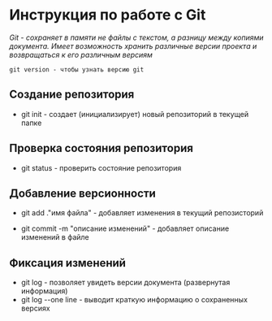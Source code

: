 # Инструкция по работе с Git

*Git - сохраняет в памяти не файлы с текстом, а разницу между копиями документа. Имеет возможность хранить различные версии проекта и возвращаться к его различным версиям*

    git version - чтобы узнать версию git


## Создание репозитория


*    git init - создает (инициализирует) новый репозиторий в текущей папке

## Проверка состояния репозитория

* git status - проверить состояние репозитория

## Добавление версионности

*    git add .\"имя файла" - добавляет изменения в текущий репозисторий

*    git commit -m "описание изменений" - добавляет описание изменений в файле

## Фиксация изменений 
 * git log - позволяет увидеть версии документа (развернутая информация)
 * git log --one line - выводит краткую информацию о сохраненных версиях